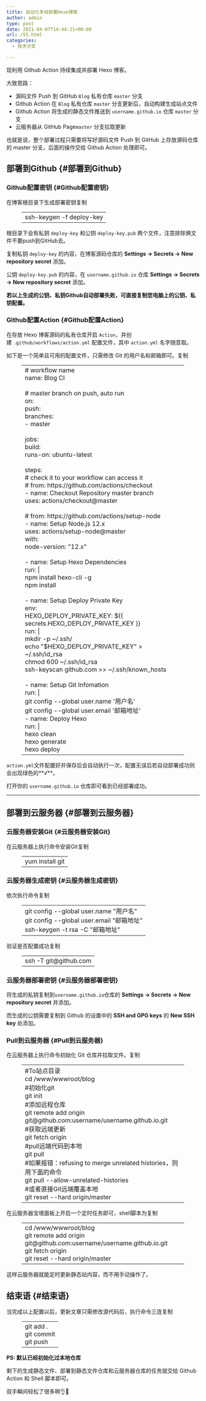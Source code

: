 ```yaml
---
title: 自动化多线部署Hexo博客
author: admin
type: post
date: 2021-04-07T14:44:21+00:00
url: /55.html
categories:
  - 技术分享

---
```

现利用 Github Action 持续集成并部署 Hexo 博客。

大致思路：

  * 源码文件 Push 到 GitHub&nbsp;<code class="prettyprint" >Blog</code>&nbsp;私有仓库&nbsp;`master`&nbsp;分支
  * Github Action 在&nbsp;`Blog`&nbsp;私有仓库&nbsp;`master`&nbsp;分支更新后，自动构建生成站点文件
  * Github Action 将生成的静态文件推送到&nbsp;`username.github.io`&nbsp;仓库&nbsp;`master`&nbsp;分支
  * 云服务器从 GitHub Page`master`&nbsp;分支拉取更新

也就是说，整个部署过程只需要将写好源码文件 Push 到 GitHub 上存放源码仓库的 master 分支，后面的操作交给 Github Action 处理即可。

## 部署到Github {#部署到Github}

### Github配置密钥 {#Github配置密钥}

在博客根目录下生成部署密钥复制<figure class="wp-block-table">

<table>
  <tr>
    <td>
      ssh-keygen -f deploy-key
    </td>
  </tr>
</table></figure> 

根目录下会有私钥&nbsp;<code class="prettyprint" >deploy-key</code>&nbsp;和公钥&nbsp;`deploy-key.pub`&nbsp;两个文件，注意排除俩文件不要push到GitHub去。

复制私钥&nbsp;<code class="prettyprint" >deploy-key</code>&nbsp;的内容，在博客源码仓库的&nbsp;**Settings → Secrets → New repository secret**&nbsp;添加。

公钥&nbsp;<code class="prettyprint" >deploy-key.pub</code>&nbsp;的内容，在&nbsp;`username.github.io`&nbsp;仓库&nbsp;**Settings → Secrets → New repository secret**&nbsp;添加。

**若以上生成的公钥、私钥Github自动部署失败，可直接复制您电脑上的公钥、私钥配置。**

### Github配置Action {#Github配置Action}

在存放 Hexo 博客源码的私有仓库开启&nbsp;<code class="prettyprint" >Action</code>，并创建&nbsp;`.github/workflows/action.yml`&nbsp;配置文件，其中&nbsp;`action.yml`&nbsp;名字随意取。

如下是一个简单且可用的配置文件，只需修改 Git 的用户名和邮箱即可。复制<figure class="wp-block-table">

<table>
  <tr>
    <td>
      # workflow name<br />name: Blog CI<br /><br /># master branch on push, auto run<br />on:<br />push:<br />branches:<br />- master<br /><br />jobs:<br />build:<br />runs-on: ubuntu-latest<br /><br />steps:<br /># check it to your workflow can access it<br /># from: https://github.com/actions/checkout<br />- name: Checkout Repository master branch<br />uses: actions/checkout@master<br /><br /># from: https://github.com/actions/setup-node<br />- name: Setup Node.js 12.x<br />uses: actions/setup-node@master<br />with:<br />node-version: "12.x"<br /><br />- name: Setup Hexo Dependencies<br />run: |<br />npm install hexo-cli -g<br />npm install<br /><br />- name: Setup Deploy Private Key<br />env:<br />HEXO_DEPLOY_PRIVATE_KEY: ${{ secrets.HEXO_DEPLOY_PRIVATE_KEY }}<br />run: |<br />mkdir -p ~/.ssh/<br />echo "$HEXO_DEPLOY_PRIVATE_KEY" > ~/.ssh/id_rsa<br />chmod 600 ~/.ssh/id_rsa<br />ssh-keyscan github.com >> ~/.ssh/known_hosts<br /><br />- name: Setup Git Infomation<br />run: |<br />git config --global user.name '用户名'<br />git config --global user.email '邮箱地址'<br />- name: Deploy Hexo<br />run: |<br />hexo clean<br />hexo generate<br />hexo deploy<br />
    </td>
  </tr>
</table></figure> 

<code class="prettyprint" >action.yml</code>文件配置好并保存后会自动执行一次，配置无误后若自动部署成功则会出现绿色的**√**。

打开你的&nbsp;<code class="prettyprint" >username.github.io</code>&nbsp;仓库即可看到已经部署成功。

<hr class="wp-block-separator" />

## 部署到云服务器 {#部署到云服务器}

### 云服务器安装Git {#云服务器安装Git}

在云服务器上执行命令安装Git复制<figure class="wp-block-table">

<table>
  <tr>
    <td>
      yum install git
    </td>
  </tr>
</table></figure> 

### 云服务器生成密钥 {#云服务器生成密钥}

依次执行命令复制<figure class="wp-block-table">

<table>
  <tr>
    <td>
      git config --global user.name "用户名"<br />git config --global user.email "邮箱地址"<br />ssh-keygen -t rsa -C "邮箱地址"
    </td>
  </tr>
</table></figure> 

验证是否配置成功复制<figure class="wp-block-table">

<table>
  <tr>
    <td>
      ssh -T git@github.com
    </td>
  </tr>
</table></figure> 

### 云服务器部署密钥 {#云服务器部署密钥}

将生成的私钥复制到<code class="prettyprint" >username.github.io</code>仓库的&nbsp;**Settings → Secrets → New repository secret**&nbsp;并添加。

而生成的公钥需要复制到 Github 的设置中的&nbsp;**SSH and GPG keys**&nbsp;的&nbsp;**New SSH key**&nbsp;处添加。

### Pull到云服务器 {#Pull到云服务器}

在云服务器上执行命令初始化 Git 仓库并拉取文件。复制<figure class="wp-block-table">

<table>
  <tr>
    <td>
      #To站点目录<br />cd /www/wwwroot/blog<br />#初始化git<br />git init<br />#添加远程仓库<br />git remote add origin git@github.com:username/username.github.io.git<br />#获取远端更新<br />git fetch origin<br />#pull远端代码到本地<br />git pull<br />#如果报错：refusing to merge unrelated histories，则用下面的命令<br />git pull --allow-unrelated-histories<br />#或者直接Git远端覆盖本地<br />git reset --hard origin/master
    </td>
  </tr>
</table></figure> 

在云服务器宝塔面板上开启一个定时任务即可，shell脚本为复制<figure class="wp-block-table">

<table>
  <tr>
    <td>
      cd /www/wwwroot/blog<br />git remote add origin git@github.com:username/username.github.io.git<br />git fetch origin<br />git reset --hard origin/master
    </td>
  </tr>
</table></figure> 

这样云服务器就能定时更新静态站内容，而不用手动操作了。

## 结束语 {#结束语}

当完成以上配置以后，更新文章只需修改源代码后，执行命令三连复制<figure class="wp-block-table">

<table>
  <tr>
    <td>
      git add .<br />git commit<br />git push
    </td>
  </tr>
</table></figure> 

**PS: 默认已经初始化过本地仓库**

剩下的生成静态文件、部署到静态文件仓库和云服务器仓库的任务就交给 Github Action 和 Shell 脚本即可。

双手瞬间轻松了很多啊👌🤣